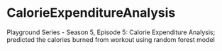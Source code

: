 # CalorieExpenditureAnalysis
Playground Series - Season 5, Episode 5: Calorie Expenditure Analysis; predicted the calories burned from workout using random forest model
